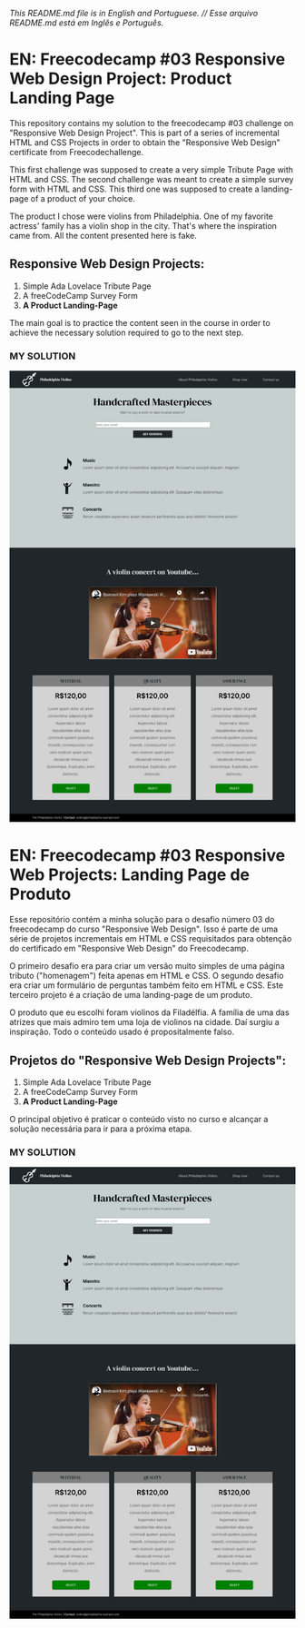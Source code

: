 _This README.md file is in English and Portuguese. // Esse arquivo README.md está em Inglês e Português._

# EN: Freecodecamp #03 Responsive Web Design Project: Product Landing Page

This repository contains my solution to the freecodecamp #03 challenge on "Responsive Web Design Project". This is part of a series of incremental HTML and CSS Projects in order to obtain the "Responsive Web Design" certificate from Freecodechallenge.

This first challenge was supposed to create a very simple Tribute Page with HTML and CSS. The second challenge was meant to create a simple survey form with HTML and CSS. This third one was supposed to create a landing-page of a product of your choice. 

The product I chose were violins from Philadelphia. One of my favorite actress' family has a violin shop in the city. That's where the inspiration came from. All the content presented here is fake. 

## Responsive Web Design Projects:

1. Simple Ada Lovelace Tribute Page
2. A freeCodeCamp Survey Form
3. **A Product Landing-Page**

The main goal is to practice the content seen in the course in order to achieve the necessary solution required to go to the next step.

### MY SOLUTION
![my desktop solution of the freecodecamp number three project from the responsive web design course: a product landing-page about violins](BC_violins_landing_page.png)

# EN: Freecodecamp #03 Responsive Web Projects: Landing Page de Produto

Esse repositório contém a minha solução para o desafio número 03 do freecodecamp do curso "Responsive Web Design". Isso é parte de uma série de projetos incrementais em HTML e CSS requisitados para obtenção do certificado em "Responsive Web Design" do Freecodecamp.

O primeiro desafio era para criar um versão muito simples de uma página tributo ("homenagem") feita apenas em HTML e CSS. O segundo desafio era criar um formulário de perguntas também feito em HTML e CSS. Este terceiro projeto é a criação de uma landing-page de um produto. 

O produto que eu escolhi foram violinos da Filadélfia. A família de uma das atrizes que mais admiro tem uma loja de violinos na cidade. Daí surgiu a inspiração. Todo o conteúdo usado é propositalmente falso. 

## Projetos do "Responsive Web Design Projects":

1. Simple Ada Lovelace Tribute Page
2. A freeCodeCamp Survey Form
3. **A Product Landing-Page**

O principal objetivo é praticar o conteúdo visto no curso e alcançar a solução necessária para ir para a próxima etapa.

### MY SOLUTION
![my desktop solution of the freecodecamp number one project from the responsive web design course: uma landing-page sobre o produto violino](BC_violins_landing_page.png)
